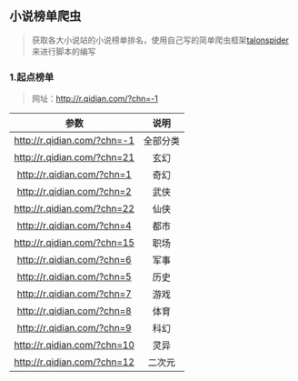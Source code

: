 ## 小说榜单爬虫

> 获取各大小说站的小说榜单排名，使用自己写的简单爬虫框架[talonspider](https://github.com/howie6879/talonspider)来进行脚本的编写

### 1.起点榜单

> 网址：http://r.qidian.com/?chn=-1

|             参数              |  说明  |
| :-------------------------: | :--: |
| http://r.qidian.com/?chn=-1 | 全部分类 |
| http://r.qidian.com/?chn=21 |  玄幻  |
| http://r.qidian.com/?chn=1  |  奇幻  |
| http://r.qidian.com/?chn=2  |  武侠  |
| http://r.qidian.com/?chn=22 |  仙侠  |
| http://r.qidian.com/?chn=4  |  都市  |
| http://r.qidian.com/?chn=15 |  职场  |
| http://r.qidian.com/?chn=6  |  军事  |
| http://r.qidian.com/?chn=5  |  历史  |
| http://r.qidian.com/?chn=7  |  游戏  |
| http://r.qidian.com/?chn=8  |  体育  |
| http://r.qidian.com/?chn=9  |  科幻  |
| http://r.qidian.com/?chn=10 |  灵异  |
| http://r.qidian.com/?chn=12 | 二次元  |